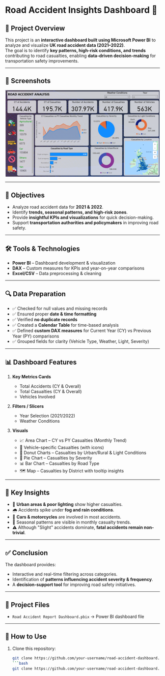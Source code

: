 # Road Accident Insights Dashboard 🚦

## 📌 Project Overview
This project is an **interactive dashboard built using Microsoft Power BI** to analyze and visualize **UK road accident data (2021–2022)**.  
The goal is to identify **key patterns, high-risk conditions, and trends** contributing to road casualties, enabling **data-driven decision-making** for transportation safety improvements.

---

## 📸 Screenshots
![Streamlit UI Screenshot](Road_Accident_Dashboard.png)

---

## 🎯 Objectives
- Analyze road accident data for **2021 & 2022**.  
- Identify **trends, seasonal patterns, and high-risk zones**.  
- Provide **insightful KPIs and visualizations** for quick decision-making.  
- Support **transportation authorities and policymakers** in improving road safety.

---

## 🛠️ Tools & Technologies
- **Power BI** – Dashboard development & visualization  
- **DAX** – Custom measures for KPIs and year-on-year comparisons  
- **Excel/CSV** – Data preprocessing & cleaning  

---

## 🔍 Data Preparation
- ✅ Checked for null values and missing records  
- ✅ Ensured proper **date & time formatting**  
- ✅ Verified **no duplicate records**  
- ✅ Created a **Calendar Table** for time-based analysis  
- ✅ Defined **custom DAX measures** for Current Year (CY) vs Previous Year (PY) comparisons  
- ✅ Grouped fields for clarity (Vehicle Type, Weather, Light, Severity)  

---

## 📊 Dashboard Features
1. **Key Metrics Cards**  
   - Total Accidents (CY & Overall)  
   - Total Casualties (CY & Overall)  
   - Vehicles Involved  

2. **Filters / Slicers**  
   - Year Selection (2021/2022)  
   - Weather Conditions  

3. **Visuals**  
   - 📈 Area Chart – CY vs PY Casualties (Monthly Trend)  
   - 🚗 Vehicle-specific Casualties (with icons)  
   - 🍩 Donut Charts – Casualties by Urban/Rural & Light Conditions  
   - 🥧 Pie Chart – Casualties by Severity  
   - 📊 Bar Chart – Casualties by Road Type  
   - 🗺️ Map – Casualties by District with tooltip insights  

---

## 📌 Key Insights
- 🚦 **Urban areas & poor lighting** show higher casualties.  
- 🌧️ Accidents spike under **fog and rain conditions**.  
- 🚗 **Cars & motorcycles** are involved in most accidents.  
- 📆 Seasonal patterns are visible in monthly casualty trends.  
- ⚠️ Although "Slight" accidents dominate, **fatal accidents remain non-trivial**.  

---

## ✅ Conclusion
The dashboard provides:  
- Interactive and real-time filtering across categories.  
- Identification of **patterns influencing accident severity & frequency**.  
- A **decision-support tool** for improving road safety initiatives.  

---

## 📂 Project Files
- `Road Accident Report Dashboard.pbix` → Power BI dashboard file  

---

## 🚀 How to Use
1. Clone this repository:
   ```bash
   git clone https://github.com/your-username/road-accident-dashboard.git
   ```bash
   git clone https://github.com/your-username/road-accident-dashboard.git

